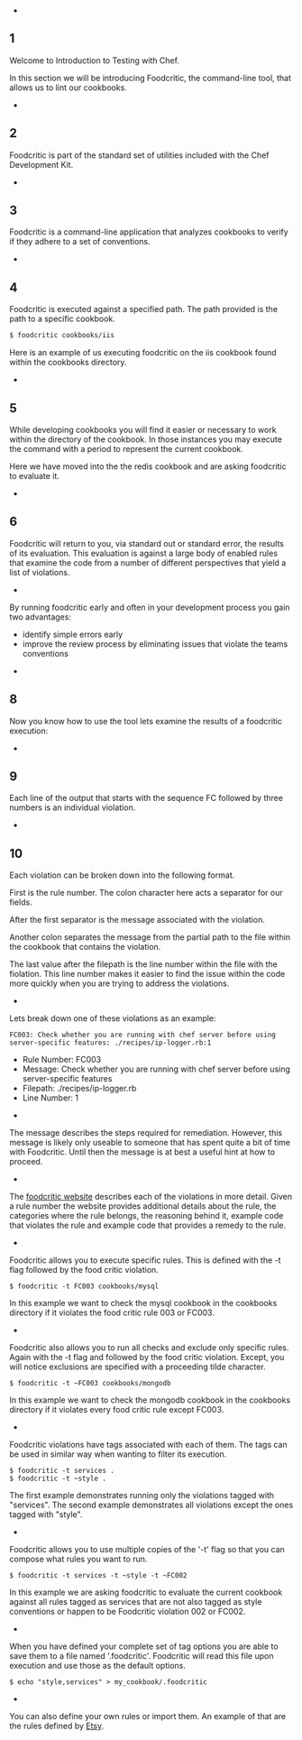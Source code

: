 -
1
-

Welcome to Introduction to Testing with Chef.

In this section we will be introducing Foodcritic, the command-line tool, that allows us to lint our cookbooks.

-
2
-

Foodcritic is part of the standard set of utilities included with the Chef Development Kit.

-
3
-

Foodcritic is a command-line application that analyzes cookbooks to verify if they adhere to a set of conventions.


-
4
-

Foodcritic is executed against a specified path. The path provided is the path to a specific cookbook.

```bash
$ foodcritic cookbooks/iis
```

Here is an example of us executing foodcritic on the iis cookbook found within the cookbooks directory.

-
5
-

While developing cookbooks you will find it easier or necessary to work within the directory of the cookbook. In those instances you may execute the command with a period to represent the current cookbook.

Here we have moved into the the redis cookbook and are asking foodcritic to evaluate it.

-
6
-

Foodcritic will return to you, via standard out or standard error, the results of its evaluation.  This evaluation is against a large body of enabled rules that examine the code from a number of different perspectives that yield a list of violations.

-

By running foodcritic early and often in your development process you gain two advantages:

* identify simple errors early
* improve the review process by eliminating issues that violate the teams conventions

-
8
-

Now you know how to use the tool lets examine the results of a foodcritic execution:

-
9
-

Each line of the output that starts with the sequence FC followed by three numbers is an individual violation.

-
10
-

Each violation can be broken down into the following format.

First is the rule number. The colon character here acts a separator for our fields.

After the first separator is the message associated with the violation.

Another colon separates the message from the partial path to the file within the cookbook that contains the violation.

The last value after the filepath is the line number within the file with the fiolation. This line number makes it easier to find the issue within the code more quickly when you are trying to address the violations.

-

Lets break down one of these violations as an example:

```
FC003: Check whether you are running with chef server before using server-specific features: ./recipes/ip-logger.rb:1
```

* Rule Number: FC003
* Message: Check whether you are running with chef server before using server-specific features
* Filepath: ./recipes/ip-logger.rb
* Line Number: 1

-

The message describes the steps required for remediation. However, this message is likely only useable to someone that has spent quite a bit of time with Foodcritic. Until then the message is at best a useful hint at how to proceed.

-

The [foodcritic website](http://www.foodcritic.io/) describes each of the violations in more detail. Given a rule number the website provides additional details about the rule, the categories where the rule belongs, the reasoning behind it, example code that violates the rule and example code that provides a remedy to the rule.

-

Foodcritic allows you to execute specific rules. This is defined with the -t flag followed by the food critic violation.

```
$ foodcritic -t FC003 cookbooks/mysql
```

In this example we want to check the mysql cookbook in the cookbooks directory if it violates the food critic rule 003 or FC003.

-

Foodcritic also allows you to run all checks and exclude only specific rules. Again with the -t flag and followed by the food critic violation. Except, you will notice exclusions are specified with a proceeding tilde character.

```
$ foodcritic -t ~FC003 cookbooks/mongodb
```

In this example we want to check the mongodb cookbook in the cookbooks directory if it violates every food critic rule except FC003.

-

Foodcritic violations have tags associated with each of them. The tags can be used in similar way when wanting to filter its execution.

```
$ foodcritic -t services .
$ foodcritic -t ~style .
```

The first example demonstrates running only the violations tagged with "services". The second example demonstrates all violations except the ones tagged with "style".

-

Foodcritic allows you to use multiple copies of the '-t' flag so that you can compose what rules you want to run.

```
$ foodcritic -t services -t ~style -t ~FC002
```

In this example we are asking foodcritic to evaluate the current cookbook against all rules tagged as services that are not also tagged as style conventions or happen to be Foodcritic violation 002 or FC002.

-

When you have defined your complete set of tag options you are able to save them to a file named '.foodcritic'. Foodcritic will read this file upon execution and use those as the default options.

```
$ echo "style,services" > my_cookbook/.foodcritic
```

-

You can also define your own rules or import them. An example of that are the rules defined by [Etsy](https://github.com/etsy/foodcritic-rules).
